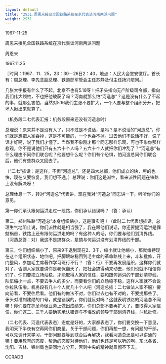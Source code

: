 ```yaml
---
layout: default
title: "2931.周恩来接见全国铁路系统在京代表谈河南两派问题"
weight: 2931
---
```


1967-11-25

周恩来接见全国铁路系统在京代表谈河南两派问题

周恩来

1967.11.25

〖时间：1967．11．25，23：30－26日2：40，地点：人民大会堂安徽厅。首长有：周总理、李先念副总理、铁道部军管会主任苏静及付主任扬兴陪同。〗

几张大字报有什么了不起，北京不也有5.16呀！把矛头指向无产阶级司令部，指向我们伟大领袖，不也把他破获了吗？河南就那么怕“河造总”？这是没有什么了不起的事，就那么害怕，当然对5.16我们主张不要扩大，一个人要与整个组织分开，把坏人揪出来就算了。

（机务段二七代表汇报：机务段原来还没有河造总时）

总理说：原来并不是没有人了，只不过是不说话，是吗？是不说话的“河造总”，你们就是想把人家吞掉，这是不可能的，一个也吞不掉。过去他们不说话不好，说了话才好啊，说了我们才懂了。当然我不象刚才那个同志那样乐观，可也不象你那样悲观，你不是说他们只有五六十个人吗？五六十个人就把你们冲乱了？“河造总”有什么理由不同你们联合呢？他要想什么呢？你们有个恐惧，怕河造总同你们联合后，他们有些群众又回去了。

（“二七”插话：是这样，不但“河造总”，还是四大总部，他们成立的快，垮的也快，现在又要恢复，我们想不通。）总理说：你们这是派性，看来派性问题在铁路上没有解决呀！

总理休息一下，转对“河造总”代表讲，现在我对“河造总”同志讲一下，听听你们的意见。

第一你们承认跟何运洪走过一段路，你们承认错误吗？（答：承认）

第二，郑州铁路“河造总”本身组织缩小，这是事实吧！（此时二七代表想插话，总理生气地阻止说，你们派性就是相当强了，我在跟他们说话，你还要提河运洪是罪魁祸首，铁路上还有跟何运洪走的吗？有这种人的话，你们要与他们划清界线。（河造总答：对）我这不是搞群众，是搞与何运洪没有划清界线的干部。

第三，你们组织缩小了，原来9千退到现在2、3千，缩小就让他缩小，那就维持现在这个组织状态、地位吧。把脚跟站稳回到毛主席的革命路线上来，斗私批修，开门整风，参加毛主席著作学习班行不行？（答：行）不要再发展组织，这样你们就对了，否则人家就要讲你是老保翻天了，把社会搞得动来动去，他们也就不相信你们了。你们要把立场站稳，才能取得人家的信任，要和跟何运洪的干部划清界线，队伍缩小一点，不要去争人的多少，而要看你们的立场稳不稳，这样人家就不会说你拉队伍啦。机务段有几十个人就几十个人吧（河造总插：二七做法人家不服）要向前看，不要往后看。他们有的做法不对，你们过去也有不对的，不要提那些了。矛头对准刘建勋的口号，就是错误的，你们就反对吗？这就表明铁路的河造总不同嘛！你们要在抓革命促业务上做出成绩来，你们总部不要再扩大了，要取得人家信任，你们这二、三千人要确实承认错误与不悔改的领导干部划清界线，斗私批修。

（二七代表、河造代表表态）态度是好的，大家都表态了，你们要交换一下意见，我明天下半夜有空再同你们商量，关于干部问题，你们再想一想，有问题的干部，可以先调开来学习，干部问题要等到联合后再解决，我看河造总还是可以讲通的嘛！要用教育的态度，帮助的态度对待他们，他们也还是可以听的啊，东北各省、沈阳、吉林、锦州局也要同地方分开，否则中央的精神就贯彻不下去。

CCRADB

